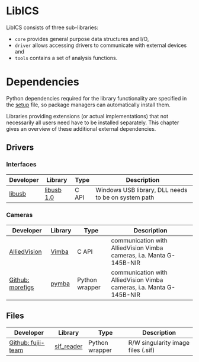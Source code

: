 # LibICS

LibICS consists of three sub-libraries:
* `core` provides general purpose data structures and I/O,
* `driver` allows accessing drivers to communicate with external devices and
* `tools` contains a set of analysis functions.


# Dependencies

Python dependencies required for the library functionality are specified
in the [setup](./setup.py) file, so package managers can automatically
install them.

Libraries providing extensions (or actual implementations) that not
necessarily all users need have to be installed separately. This chapter
gives an overview of these additional external dependencies.

## Drivers

### Interfaces

| Developer | Library | Type | Description |
| --------- | ------- | ---- | ----------- |
| [libusb](https://libusb.info) | [libusb 1.0](https://github.com/libusb/libusb/releases) | C API | Windows USB library, DLL needs to be on system path |


### Cameras

| Developer | Library | Type | Description |
| --------- | ------- | ---- | ----------- |
| [AlliedVision](https://www.alliedvision.com) | [Vimba](https://www.alliedvision.com/en/products/software.html) | C API | communication with AlliedVision Vimba cameras, i.a. Manta G-145B-NIR |
| [Github: morefigs](https://github.com/morefigs) | [pymba](https://github.com/morefigs/pymba) | Python wrapper | communication with AlliedVision Vimba cameras, i.a. Manta G-145B-NIR |


## Files

| Developer | Library | Type | Description |
| --------- | ------- | ---- | ----------- |
| [Github: fujii-team](https://github.com/fujii-team) | [sif_reader](https://github.com/fujii-team/sif_reader) | Python wrapper | R/W singularity image files (.sif) |
